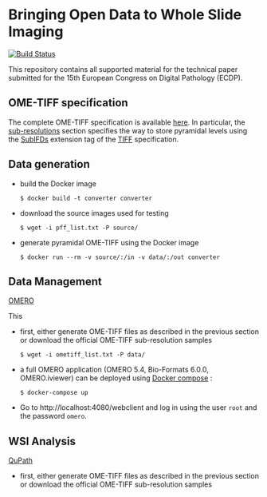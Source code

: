 # Bringing Open Data to Whole Slide Imaging

[![Build Status](https://travis-ci.org/ome/ecdp2019-publication.svg)](https://travis-ci.org/ome/ecdp2019-publication)

This repository contains all supported material for the technical paper
submitted for the 15th European Congress on Digital Pathology (ECDP).

## OME-TIFF specification

The complete OME-TIFF specification is available 
[here](https://docs.openmicroscopy.org/ome-model/6.0.0/ome-tiff/data.html#sub-resolutions).
In particular, the 
[sub-resolutions](https://docs.openmicroscopy.org/ome-model/6.0.0/ome-tiff/data.html#sub-resolutions)
section specifies the way to store pyramidal levels using the
[SubIFDs](https://www.awaresystems.be/imaging/tiff/tifftags/subifds.html)
extension tag of the [TIFF](https://www.adobe.io/open/standards/TIFF.html)
specification.

## Data generation


-   build the Docker image

        $ docker build -t converter converter

-   download the source images used for testing

        $ wget -i pff_list.txt -P source/

-   generate pyramidal OME-TIFF using the Docker image

        $ docker run --rm -v source/:/in -v data/:/out converter

## Data Management

[OMERO](https://www.openmicroscopy.org/omero)

This

-   first, either generate OME-TIFF files as described in the previous section
    or download the official OME-TIFF sub-resolution samples

        $ wget -i ometiff_list.txt -P data/

-   a full OMERO application (OMERO 5.4, Bio-Formats 6.0.0, OMERO.iviewer) can
    be deployed using [Docker compose](https://docs.docker.com/compose/) :
    
        $ docker-compose up

-   Go to http://localhost:4080/webclient and log in using the user `root` and
    the password `omero`.

## WSI Analysis

[QuPath](https://qupath.github.io)

-   first, either generate OME-TIFF files as described in the previous section
    or download the official OME-TIFF sub-resolution samples